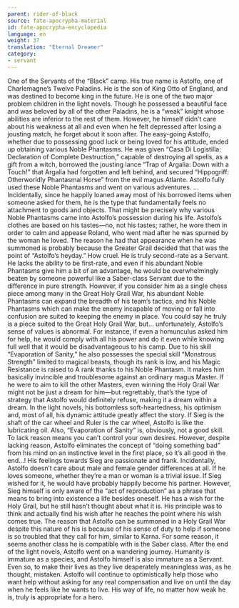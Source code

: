 ```yaml
---
parent: rider-of-black
source: fate-apocrypha-material
id: fate-apocrypha-encyclopedia
language: en
weight: 37
translation: "Eternal Dreamer"
category:
- servant
---
```


One of the Servants of the “Black” camp. His true name is Astolfo, one of Charlemagne’s Twelve Paladins. He is the son of King Otto of England, and was destined to become king in the future.
He is one of the two major problem children in the light novels. Though he possessed a beautiful face and was beloved by all of the other Paladins, he is a “weak” knight whose abilities are inferior to the rest of them.
However, he himself didn’t care about his weakness at all and even when he felt depressed after losing a jousting match, he forget about it soon after. The easy-going Astolfo, whether due to possessing good luck or being loved for his attitude, ended up obtaining various Noble Phantasms.
He was given “Casa Di Logistilla: Declaration of Complete Destruction,” capable of destroying all spells, as a gift from a witch, borrowed the jousting lance “Trap of Argalia: Down with a Touch!” that Argalia had forgotten and left behind, and secured “Hippogriff: Otherworldly Phantasmal Horse” from the evil magus Atlante.
Astolfo fully used these Noble Phantasms and went on various adventures.
…Incidentally, since he happily loaned away most of his borrowed items when someone asked for them, he is the type that fundamentally feels no attachment to goods and objects. That might be precisely why various Noble Phantasms came into Astolfo’s possession during his life.
Astolfo’s clothes are based on his tastes—no, not his tastes; rather, he wore them in order to calm and appease Roland, who went mad after he was spurned by the woman he loved. The reason he had that appearance when he was summoned is probably because the Greater Grail decided that that was the point of “Astolfo’s heyday.” How cruel.
He is truly second-rate as a Servant. He lacks the ability to be first-rate, and even if his abundant Noble Phantasms give him a bit of an advantage, he would be overwhelmingly beaten by someone powerful like a Saber-class Servant due to the difference in pure strength.
However, if you consider him as a single chess piece among many in the Great Holy Grail War, his abundant Noble Phantasms can expand the breadth of his team’s tactics, and his Noble Phantasms which can make the enemy incapable of moving or fall into confusion are suited to keeping the enemy in place.
You could say he truly is a piece suited to the Great Holy Grail War, but… unfortunately, Astolfo’s sense of values is abnormal. For instance, if even a homunculus asked him for help, he would comply with all his power and do it even while knowing full well that it would be disadvantageous to his camp.
Due to his skill “Evaporation of Sanity,” he also possesses the special skill “Monstrous Strength” limited to magical beasts, though its rank is low, and his Magic Resistance is raised to A rank thanks to his Noble Phantasm. It makes him basically invincible and troublesome against an ordinary magus Master. If he were to aim to kill the other Masters, even winning the Holy Grail War might not be just a dream for him—but regrettably, that’s the type of strategy that Astolfo would definitely refuse, making it a dream within a dream.
In the light novels, his bottomless soft-heartedness, his optimism and, most of all, his dynamic attitude greatly affect the story. If Sieg is the shaft of the car wheel and Ruler is the car wheel, Astolfo is like the lubricating oil. Also, “Evaporation of Sanity” is, obviously, not a good skill. To lack reason means you can’t control your own desires. However, despite lacking reason, Astolfo eliminates the concept of “doing something bad” from his mind on an instinctive level in the first place, so it’s all good in the end…!
His feelings towards Sieg are passionate and frank. Incidentally, Astolfo doesn’t care about male and female gender differences at all. If he loves someone, whether they’re a man or woman is a trivial issue. If Sieg wished for it, he would have probably happily become his partner. However, Sieg himself is only aware of the “act of reproduction” as a phrase that means to bring into existence a life besides oneself.
He has a wish for the Holy Grail, but he still hasn’t thought about what it is. His principle was to think and actually find his wish after he reaches the point where his wish comes true. The reason that Astolfo can be summoned in a Holy Grail War despite this nature of his is because of his sense of duty to help if someone is so troubled that they call for him, similar to Karna. For some reason, it seems another class he is compatible with is the Saber class.
After the end of the light novels, Astolfo went on a wandering journey. Humanity is immature as a species, and Astolfo himself is also immature as a Servant. Even so, to make their lives as they live desperately meaningless was, as he thought, mistaken. Astolfo will continue to optimistically help those who want help without asking for any real compensation and live on until the day when he feels like he wants to live. His way of life, no matter how weak he is, truly is appropriate for a hero.
